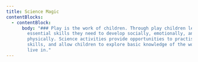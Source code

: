 ```yaml
---
title: Science Magic
contentBlocks:
  - contentBlock:
      body: "### Play is the work of children. Through play children learn the
        essential skills they need to develop socially, emotionally, and
        physically. Science activities provide opportunities to practise those
        skills, and allow children to explore basic knowledge of the world we
        live in."
---
```


